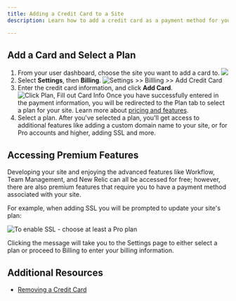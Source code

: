 ```yaml
---
title: Adding a Credit Card to a Site
description: Learn how to add a credit card as a payment method for your site.

---
```

## Add a Card and Select a Plan
1. From your user dashboard, choose the site you want to add a card to.
![](https://pantheon-systems.desk.com/customer/portal/attachments/305317)
2. Select **Settings**, then **Billing**.
![Settings >> Billling >> Add Credit Card](https://pantheon-systems.desk.com/customer/portal/attachments/305319)
3. Enter the credit card information, and click **Add Card**.
![Click Plan, Fill out Card Info](https://pantheon-systems.desk.com/customer/portal/attachments/87048)
Once you have successfully entered in the payment information, you will be redirected to the Plan tab to select a plan for your site. Learn more about [pricing and features](https://www.getpantheon.com/pricing).
4. Select a plan.
After you've selected a plan, you'll get access to additional features like adding a custom domain name to your site, or for Pro accounts and higher, adding SSL and more.

## Accessing Premium Features

Developing your site and enjoying the advanced features like Workflow, Team Management, and New Relic can all be accessed for free; however, there are also premium features that require you to have a payment method associated with your site.

For example, when adding SSL you will be prompted to update your site's plan:  


 ![To enable SSL - choose at least a Pro plan](https://pantheon-systems.desk.com/customer/portal/attachments/309237)


Clicking the message will take you to the Settings page to either select a plan or proceed to Billing to enter your billing information.

<!--<p><strong>NOTE: In order to change the actively billed card for a specific site, you will need already have <a href="http://helpdesk.getpantheon.com/customer/portal/articles/688411-adding-a-credit-card-to-your-account">a card associated with your user account.</a> If you do not have a credit card on your account you will not have a payment method available in the dropdown.</strong></p>-->
## Additional Resources

- [Removing a Credit Card](/documentation/howto/removing-a-credit-card/-removing-a-credit-card)
